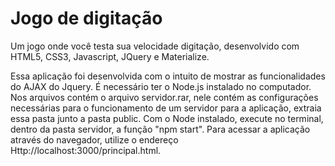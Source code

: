 # Jogo de digitação
Um jogo onde você testa sua velocidade digitação, desenvolvido com HTML5, CSS3, Javascript, JQuery e Materialize.

Essa aplicação foi desenvolvida com o intuito de mostrar as funcionalidades do AJAX do Jquery. É necessário ter o Node.js instalado no computador.
Nos arquivos contém o arquivo servidor.rar, nele contém as configurações necessárias para o funcionamento de um servidor para a aplicação, extraia essa pasta junto a pasta public. Com o Node instalado, execute no terminal, dentro da pasta servidor, a função "npm start". Para acessar a aplicação através do navegador, utilize o endereço Http://localhost:3000/principal.html. 
